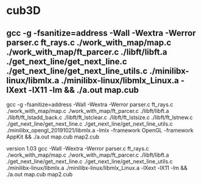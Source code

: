 # cub3D
## gcc -g -fsanitize=address -Wall -Wextra -Werror parser.c ft_rays.c ./work_with_map/map.c ./work_with_map/ft_parcer.c  ./libft/libft.a ./get_next_line/get_next_line.c ./get_next_line/get_next_line_utils.c  ./minilibx-linux/libmlx.a ./minilibx-linux/libmlx_Linux.a -lXext -lX11 -lm && ./a.out map.cub


gcc -g -fsanitize=address -Wall -Wextra -Werror parser.c ft_rays.c ./work_with_map/map.c ./work_with_map/ft_parcer.c  ./libft/libft.a ./libft/ft_lstadd_back.c ./libft/ft_lstclear.c  ./libft/ft_lstsize.c ./libft/ft_lstnew.c ./get_next_line/get_next_line.c ./get_next_line/get_next_line_utils.c  ./minilibx_opengl_20191021/libmlx.a   -lmlx -framework OpenGL -framework AppKit && ./a.out map.cub map2.cub



version 1.03
gcc  -Wall -Wextra -Werror parser.c ft_rays.c  ./work_with_map/map.c ./work_with_map/ft_parcer.c  ./libft/libft.a ./get_next_line/get_next_line.c ./get_next_line/get_next_line_utils.c  ./minilibx-linux/libmlx.a ./minilibx-linux/libmlx_Linux.a -lXext -lX11 -lm && ./a.out map.cub map2.cub
